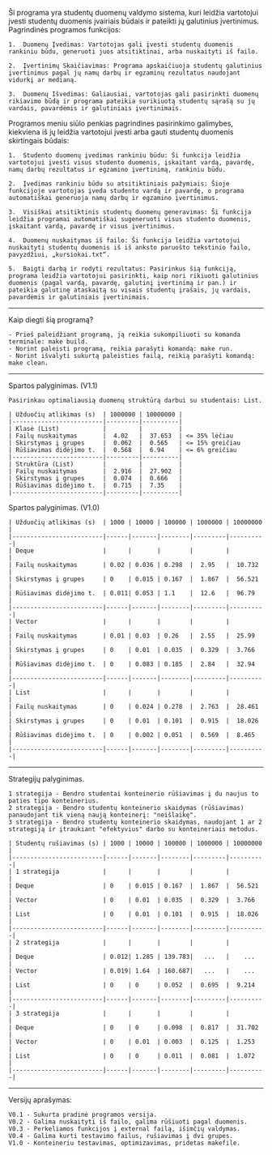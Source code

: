 Ši programa yra studentų duomenų valdymo sistema, kuri leidžia vartotojui įvesti studentų duomenis įvairiais būdais ir pateikti jų galutinius įvertinimus. Pagrindinės programos funkcijos:

    1.  Duomenų Įvedimas: Vartotojas gali įvesti studentų duomenis rankiniu būdu, generuoti juos atsitiktinai, arba nuskaityti iš failo.

    2.  Įvertinimų Skaičiavimas: Programa apskaičiuoja studentų galutinius įvertinimus pagal jų namų darbų ir egzaminų rezultatus naudojant vidurkį ar medianą.

    3.  Duomenų Išvedimas: Galiausiai, vartotojas gali pasirinkti duomenų rikiavimo būdą ir programa pateikia surikiuotą studentų sąrašą su jų vardais, pavardėmis ir galutiniais įvertinimais.

Programos meniu siūlo penkias pagrindines pasirinkimo galimybes, kiekviena iš jų leidžia vartotojui įvesti arba gauti studentų duomenis skirtingais būdais:

    1.  Studento duomenų įvedimas rankiniu būdu: Ši funkcija leidžia vartotojui įvesti visus studento duomenis, įskaitant vardą, pavardę, namų darbų rezultatus ir egzamino įvertinimą, rankiniu būdu.

    2.  Įvedimas rankiniu būdu su atsitiktiniais pažymiais: Šioje funkcijoje vartotojas įveda studento vardą ir pavardę, o programa automatiškai generuoja namų darbų ir egzamino įvertinimus.

    3.  Visiškai atsitiktinis studentų duomenų generavimas: Ši funkcija leidžia programai automatiškai sugeneruoti visus studento duomenis, įskaitant vardą, pavardę ir visus įvertinimus.

    4.  Duomenų nuskaitymas iš failo: Ši funkcija leidžia vartotojui nuskaityti studentų duomenis iš iš anksto paruošto tekstinio failo, pavyzdžiui, „kursiokai.txt“.

    5.  Baigti darbą ir rodyti rezultatus: Pasirinkus šią funkciją, programa leidžia vartotojui pasirinkti, kaip nori rikiuoti galutinius duomenis (pagal vardą, pavardę, galutinį įvertinimą ir pan.) ir pateikia galutinę ataskaitą su visais studentų įrašais, jų vardais, pavardėmis ir galutiniais įvertinimais.

---

Kaip diegti šią programą?

    - Prieš paleidžiant programą, ją reikia sukompiliuoti su komanda terminale: make build.
    - Norint paleisti programą, reikia parašyti komandą: make run.
    - Norint išvalyti sukurtą paleisties failą, reikią parašyti komandą: make clean.

---

Spartos palyginimas. (V1.1)

    Pasirinkau optimaliausią duomenų struktūrą darbui su studentais: List.

    | Užduočių atlikimas (s)  | 1000000 | 10000000 |
    |-------------------------|---------|----------|
    | Klasė (List)            |         |          |
    | Failų nuskaitymas       |  4.02   |  37.653  | <= 35% lėčiau
    | Skirstymas į grupes     |  0.062  |  0.565   | <= 15% greičiau
    | Rūšiavimas didėjimo t.  |  0.568  |  6.94    | <= 6% greičiau
    |-------------------------|---------|----------|
    | Struktūra (List)        |         |          |
    | Failų nuskaitymas       |  2.916  |  27.902  |
    | Skirstymas į grupes     |  0.074  |  0.666   |
    | Rūšiavimas didėjimo t.  |  0.715  |  7.35    |
    |-------------------------|---------|----------|

Spartos palyginimas. (V1.0)

    | Užduočių atlikimas (s)  | 1000 | 10000 | 100000 | 1000000 | 10000000 |
    |-------------------------|------|-------|--------|---------|----------|
    | Deque                   |      |       |        |         |          |
    | Failų nuskaitymas       | 0.02 | 0.036 | 0.298  |  2.95   |  10.732  |
    | Skirstymas į grupes     | 0    | 0.015 | 0.167  |  1.867  |  56.521  |
    | Rūšiavimas didėjimo t.  | 0.011| 0.053 | 1.1    |  12.6   |  96.79   |
    |-------------------------|------|-------|--------|---------|----------|
    | Vector                  |      |       |        |         |          |
    | Failų nuskaitymas       | 0.01 | 0.03  | 0.26   |  2.55   |  25.99   |
    | Skirstymas į grupes     | 0    | 0.01  | 0.035  |  0.329  |  3.766   |
    | Rūšiavimas didėjimo t.  | 0    | 0.083 | 0.185  |  2.84   |  32.94   |
    |-------------------------|------|-------|--------|---------|----------|
    | List                    |      |       |        |         |          |
    | Failų nuskaitymas       | 0    | 0.024 | 0.278  |  2.763  |  28.461  |
    | Skirstymas į grupes     | 0    | 0.01  | 0.101  |  0.915  |  18.026  |
    | Rūšiavimas didėjimo t.  | 0    | 0.002 | 0.051  |  0.569  |  8.465   |
    |-------------------------|------|-------|--------|---------|----------|

---

Strategijų palyginimas.

    1 strategija - Bendro studentai konteinerio rūšiavimas į du naujus to paties tipo konteinerius.
    2 strategija - Bendro studentų konteinerio skaidymas (rūšiavimas) panaudojant tik vieną naują konteinerį: "neišlaikę".
    3 strategija - Bendro studentų konteinerio skaidymas, naudojant 1 ar 2 strategiją ir įtraukiant "efektyvius" darbo su konteineriais metodus.

    | Studentų rušiavimas (s) | 1000 | 10000 | 100000 | 1000000 | 10000000 |
    |-------------------------|------|-------|--------|---------|----------|
    | 1 strategija            |      |       |        |         |          |
    | Deque                   | 0    | 0.015 | 0.167  |  1.867  |  56.521  |
    | Vector                  | 0    | 0.01  | 0.035  |  0.329  |  3.766   |
    | List                    | 0    | 0.01  | 0.101  |  0.915  |  18.026  |
    |-------------------------|------|-------|--------|---------|----------|
    | 2 strategija            |      |       |        |         |          |
    | Deque                   | 0.012| 1.285 | 139.783|   ...   |    ...   |
    | Vector                  | 0.019| 1.64  | 160.687|   ...   |    ...   |
    | List                    | 0    | 0     | 0.052  |  0.695  |  9.214   |
    |-------------------------|------|-------|--------|---------|----------|
    | 3 strategija            |      |       |        |         |          |
    | Deque                   | 0    | 0     | 0.098  |  0.817  |  31.702  |
    | Vector                  | 0    | 0.01  | 0.003  |  0.125  |  1.253   |
    | List                    | 0    | 0     | 0.011  |  0.081  |  1.072   |
    |-------------------------|------|-------|--------|---------|----------|

---

Versijų aprašymas:

    V0.1 - Sukurta pradinė programos versija.
    V0.2 - Galima nuskaityti iš failo, galima rūšiuoti pagal duomenis.
    V0.3 - Perkeliamos funkcijos į external failą, išimčių valdymas.
    V0.4 - Galima kurti testavimo failus, rušiavimas į dvi grupes.
    V1.0 - Konteineriu testavimas, optimizavimas, pridetas makefile.
